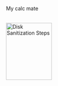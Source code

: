 My calc mate

<br />

<img src="https://github.com/user-attachments/assets/8415a217-639f-4086-9d99-571614281761" height="20%" width="50%" alt="Disk Sanitization Steps"/>
